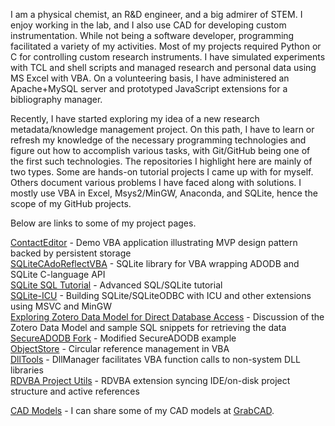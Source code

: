 I am a physical chemist, an R&D engineer, and a big admirer of STEM. I enjoy working in the lab, and I also use CAD for developing custom instrumentation. While not being a software developer, programming facilitated a variety of my activities. Most of my projects required Python or C for controlling custom research instruments. I have simulated experiments with TCL and shell scripts and managed research and personal data using MS Excel with VBA. On a volunteering basis, I have administered an Apache+MySQL server and prototyped JavaScript extensions for a bibliography manager.

Recently, I have started exploring my idea of a new research metadata/knowledge management project. On this path, I have to learn or refresh my knowledge of the necessary programming technologies and figure out how to accomplish various tasks, with Git/GitHub being one of the first such technologies. The repositories I highlight here are mainly of two types. Some are hands-on tutorial projects I came up with for myself. Others document various problems I have faced along with solutions. I mostly use VBA in Excel, Msys2/MinGW, Anaconda, and SQLite, hence the scope of my GitHub projects.

Below are links to some of my project pages.

[ContactEditor][] - Demo VBA application illustrating MVP design pattern backed by persistent storage  
[SQLiteCAdoReflectVBA][SQLiteC for VBA] - SQLite library for VBA wrapping ADODB and SQLite C-language API  
[SQLite SQL Tutorial][] - Advanced SQL/SQLite tutorial  
[SQLite-ICU][] - Building SQLite/SQLiteODBC with ICU and other extensions using MSVC and MinGW  
[Exploring Zotero Data Model for Direct Database Access][Zotero Data Model] - Discussion of the Zotero Data Model and sample SQL snippets for retrieving the data  
[SecureADODB Fork][] - Modified SecureADODB example  
[ObjectStore][] - Circular reference management in VBA  
[DllTools][] - DllManager facilitates VBA function calls to non-system DLL libraries  
[RDVBA Project Utils][] - RDVBA extension syncing IDE/on-disk project structure and active references  

[CAD Models](https://grabcad.com/pchem.guy-1/models) - I can share some of my CAD models at [GrabCAD](https://grabcad.com).


[ContactEditor]: https://pchemguy.github.io/ContactEditor/
[SQLite-ICU]: https://pchemguy.github.io/SQLite-ICU-MinGW/
[SQLiteC for VBA]: https://pchemguy.github.io/SQLiteC-for-VBA/
[SQLite SQL Tutorial]: https://pchemguy.github.io/SQLite-SQL-Tutorial/
[SecureADODB Fork]: https://pchemguy.github.io/SecureADODB-Fork/
[ObjectStore]: https://pchemguy.github.io/ObjectStore/
[DllTools]: https://pchemguy.github.io/DllTools/
[RDVBA Project Utils]: https://pchemguy.github.io/RDVBA-Project-Utils/
[Zotero Data Model]: https://gist.github.com/pchemguy/19fa69fb4e74ef0cca0026aa0dbf5f42
